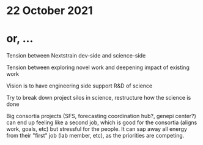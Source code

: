 # 22 October 2021
# or, …

Tension between Nextstrain dev-side and science-side

Tension between exploring novel work and deepening impact of existing work

Vision is to have engineering side support R&D of science

Try to break down project silos in science, restructure how the science is done

Big consortia projects (SFS, forecasting coordination hub?, genepi center?) can
end up feeling like a second job, which is good for the consortia (aligns work,
goals, etc) but stressful for the people.  It can sap away all energy from
their "first" job (lab member, etc), as the priorities are competing.

